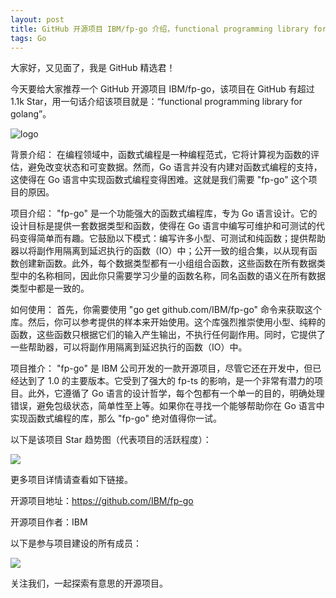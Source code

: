 ```yaml
---
layout: post
title: GitHub 开源项目 IBM/fp-go 介绍，functional programming library for golang
tags: Go
---
```


大家好，又见面了，我是 GitHub 精选君！

今天要给大家推荐一个 GitHub 开源项目 IBM/fp-go，该项目在 GitHub 有超过 1.1k Star，用一句话介绍该项目就是：“functional programming library for golang”。


![logo](https://raw.githubusercontent.com/IBM/fp-go/master/resources/images/logo.png)





背景介绍：
在编程领域中，函数式编程是一种编程范式，它将计算视为函数的评估，避免改变状态和可变数据。然而，Go 语言并没有内建对函数式编程的支持，这使得在 Go 语言中实现函数式编程变得困难。这就是我们需要 "fp-go" 这个项目的原因。

项目介绍：
"fp-go" 是一个功能强大的函数式编程库，专为 Go 语言设计。它的设计目标是提供一套数据类型和函数，使得在 Go 语言中编写可维护和可测试的代码变得简单而有趣。它鼓励以下模式：编写许多小型、可测试和纯函数；提供帮助器以将副作用隔离到延迟执行的函数（IO）中；公开一致的组合集，以从现有函数创建新函数。此外，每个数据类型都有一小组组合函数，这些函数在所有数据类型中的名称相同，因此你只需要学习少量的函数名称，同名函数的语义在所有数据类型中都是一致的。

如何使用：
首先，你需要使用 "go get github.com/IBM/fp-go" 命令来获取这个库。然后，你可以参考提供的样本来开始使用。这个库强烈推崇使用小型、纯粹的函数，这些函数只根据它们的输入产生输出，不执行任何副作用。同时，它提供了一些帮助器，可以将副作用隔离到延迟执行的函数（IO）中。

项目推介：
"fp-go" 是 IBM 公司开发的一款开源项目，尽管它还在开发中，但已经达到了 1.0 的主要版本。它受到了强大的 fp-ts 的影响，是一个非常有潜力的项目。此外，它遵循了 Go 语言的设计哲学，每个包都有一个单一的目的，明确处理错误，避免包级状态，简单性至上等。如果你在寻找一个能够帮助你在 Go 语言中实现函数式编程的库，那么 "fp-go" 绝对值得你一试。






以下是该项目 Star 趋势图（代表项目的活跃程度）：

![](https://api.star-history.com/svg?repos=IBM/fp-go&type=Timeline)

更多项目详情请查看如下链接。

开源项目地址：https://github.com/IBM/fp-go 

开源项目作者：IBM

以下是参与项目建设的所有成员：

![](https://contrib.rocks/image?repo=IBM/fp-go)

关注我们，一起探索有意思的开源项目。

